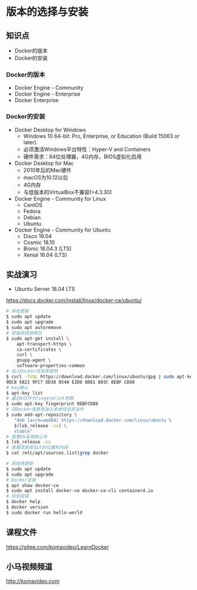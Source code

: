 版本的选择与安装
==============

## 知识点

* Docker的版本
* Docker的安装

### Docker的版本

+ Docker Engine - Community
+ Docker Engine - Enterprise
+ Docker Enterprise

### Docker的安装

+ Docker Desktop for Windows
  - Windows 10 64-bit: Pro, Enterprise, or Education (Build 15063 or later).
  - 必须激活Windows平台特性：Hyper-V and Containers
  - 硬件需求：64位处理器，4G内存，BIOS虚拟化启用
+ Docker Desktop for Mac
  - 2010年后的Mac硬件
  - macOS为10.12以后
  - 4G内存
  - 与低版本的VirtualBox不兼容(>4.3.30)
+ Docker Engine - Community for Linux
  - CentOS
  - Fedora
  - Debian
  - Ubuntu
+ Docker Engine - Community for Ubuntu
  - Disco 19.04
  - Cosmic 18.10
  - Bionic 18.04.3 (LTS)
  - Xenial 16.04 (LTS)

## 实战演习

+ Ubuntu Server 18.04 LTS

https://docs.docker.com/install/linux/docker-ce/ubuntu/

~~~bash
# 系统更新
$ sudo apt update
$ sudo apt upgrade
$ sudo apt autoremove
# 安装系统依赖包
$ sudo apt-get install \
    apt-transport-https \
    ca-certificates \
    curl \
    gnupg-agent \
    software-properties-common
# 加入Docker信息库密钥
$ curl -fsSL https://download.docker.com/linux/ubuntu/gpg | sudo apt-key add -
9DC8 5822 9FC7 DD38 854A E2D8 8D81 803C 0EBF CD88
# key确认
$ apt-key list
# 最后8位作为fingerprint参数
$ sudo apt-key fingerprint 0EBFCD88
# 将Docker信息库加入本地信息库当中
$ sudo add-apt-repository \
   "deb [arch=amd64] https://download.docker.com/linux/ubuntu \
   $(lsb_release -cs) \
   stable"
# 查看OS采用核心号
$ lsb_release -cs
# 查看信息库加入的位置和内容
$ cat /etc/apt/sources.list|grep docker

# 系统再更新
$ sudo apt update
$ sudo apt upgrade
# Docker安装
$ apt show docker-ce
$ sudo apt install docker-ce docker-ce-cli containerd.io
# 校验安装
$ docker help
$ docker version
$ sudo docker run hello-world
~~~

## 课程文件

https://gitee.com/komavideo/LearnDocker

## 小马视频频道

http://komavideo.com
